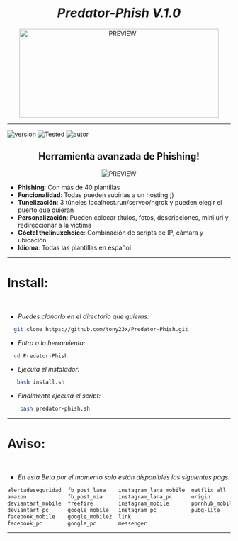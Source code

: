 <h1 align="center"> <i> Predator-Phish V.1.0 </i> </h1>
<p align="center">
  <img width="450px" height="200px" src="https://camo.githubusercontent.com/b58ecb4c2ce70cf146a9ae645bcb421043c1caf1/68747470733a2f2f73352e61636f6e766572742e636f6d2f636f6e766572742f70337236382d63647836372f6462796c322d72703663682e676966" alt="PREVIEW">
</p>
<hr>

![version]
![Tested]
![autor]

<h2 align="center"> Herramienta avanzada de Phishing! </h3>

<p align="center">
  <img src="https://i.postimg.cc/pr0Kwfpc/sites.png" alt="PREVIEW">
</p>

 * <b>Phishing</b>: Con más de 40 plantillas
 * <b>Funcionalidad</b>: Todas pueden subirlas a un hosting ;)
 * <b>Tunelización</b>: 3 túneles localhost.run/serveo/ngrok y pueden elegir el puerto que quieran
 * <b>Personalización</b>: Pueden colocar títulos, fotos, descripciones, mini url y redireccionar a la víctima
 * <b>Cóctel thelinuxchoice</b>: Combinación de scripts de IP, cámara y ubicación 
 * <b>Idioma</b>: Todas las plantillas en español
  
<hr>

# Install:
<br>

* _Puedes clonarlo en el directorio que quieras:_

```sh
  git clone https://github.com/tony23x/Predator-Phish.git
```

* _Entra a la herramienta:_
```sh
  cd Predator-Phish
```
* _Ejecuta el instalador:_
```sh
   bash install.sh
```

* _Finalmente ejecuta el script:_

```sh
    bash predator-phish.sh
```
<hr>

# Aviso: 
<br>

* _En esta Beta por el momento solo están disponibles las siguientes págs:_

```sh
alertadeseguridad  fb_post_lana    instagram_lana_mobile  netflix_all
amazon             fb_post_mia     instagram_lana_pc      origin
deviantart_mobile  freefire        instagram_mobile       pornhub_mobile
deviantart_pc      google_mobile   instagram_pc           pubg-lite
facebook_mobile    google_mobile2  link
facebook_pc        google_pc       messenger
```


---

<!-- MarkDown Links & Images -->
[version]: https://img.shields.io/badge/Versi%C3%B3n-BETA%3A%20V.1.0-orange
[tested]: https://img.shields.io/badge/Probado-Kali%20Linux%20%7C%20Userland%20%7C%20Termux-blue
[autor]: https://img.shields.io/badge/Author-%40Th3__Pr3dat0r-green





